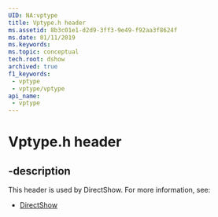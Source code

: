 ```yaml
---
UID: NA:vptype
title: Vptype.h header
ms.assetid: 8b3c01e1-d2d9-3ff3-9e49-f92aa3f8624f
ms.date: 01/11/2019
ms.keywords: 
ms.topic: conceptual
tech.root: dshow
archived: true
f1_keywords:
 - vptype
 - vptype/vptype
api_name:
 - vptype
---
```


# Vptype.h header


## -description

This header is used by DirectShow. For more information, see:

- [DirectShow](../_dshow/index.md)

